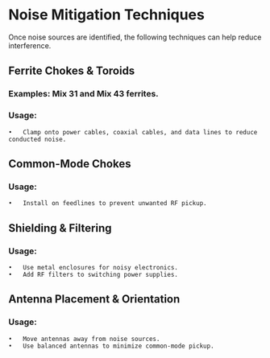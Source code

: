 # Noise Mitigation Techniques

Once noise sources are identified, the following techniques can help reduce interference.
## Ferrite Chokes & Toroids
### Examples: Mix 31 and Mix 43 ferrites.
### Usage:
	•	Clamp onto power cables, coaxial cables, and data lines to reduce conducted noise.
## Common-Mode Chokes
### Usage:
	•	Install on feedlines to prevent unwanted RF pickup.
## Shielding & Filtering
### Usage:
	•	Use metal enclosures for noisy electronics.
	•	Add RF filters to switching power supplies.
## Antenna Placement & Orientation
### Usage:
	•	Move antennas away from noise sources.
	•	Use balanced antennas to minimize common-mode pickup.
